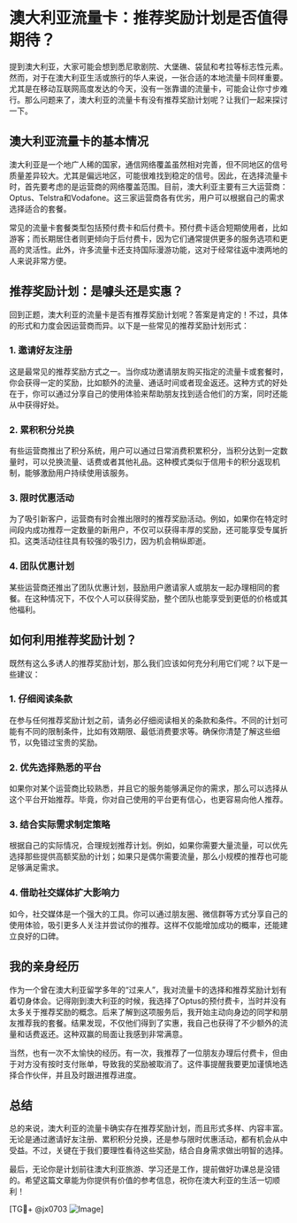 # 澳大利亚流量卡：推荐奖励计划是否值得期待？

提到澳大利亚，大家可能会想到悉尼歌剧院、大堡礁、袋鼠和考拉等标志性元素。然而，对于在澳大利亚生活或旅行的华人来说，一张合适的本地流量卡同样重要。尤其是在移动互联网高度发达的今天，没有一张靠谱的流量卡，可能会让你寸步难行。那么问题来了，澳大利亚的流量卡有没有推荐奖励计划呢？让我们一起来探讨一下。

## 澳大利亚流量卡的基本情况

澳大利亚是一个地广人稀的国家，通信网络覆盖虽然相对完善，但不同地区的信号质量差异较大。尤其是偏远地区，可能很难找到稳定的信号。因此，在选择流量卡时，首先要考虑的是运营商的网络覆盖范围。目前，澳大利亚主要有三大运营商：Optus、Telstra和Vodafone。这三家运营商各有优劣，用户可以根据自己的需求选择适合的套餐。

常见的流量卡套餐类型包括预付费卡和后付费卡。预付费卡适合短期使用者，比如游客；而长期居住者则更倾向于后付费卡，因为它们通常提供更多的服务选项和更高的灵活性。此外，许多流量卡还支持国际漫游功能，这对于经常往返中澳两地的人来说非常方便。

## 推荐奖励计划：是噱头还是实惠？

回到正题，澳大利亚的流量卡是否有推荐奖励计划呢？答案是肯定的！不过，具体的形式和力度会因运营商而异。以下是一些常见的推荐奖励计划形式：

### 1. **邀请好友注册**
这是最常见的推荐奖励方式之一。当你成功邀请朋友购买指定的流量卡或套餐时，你会获得一定的奖励，比如额外的流量、通话时间或者现金返还。这种方式的好处在于，你可以通过分享自己的使用体验来帮助朋友找到适合他们的方案，同时还能从中获得好处。

### 2. **累积积分兑换**
有些运营商推出了积分系统，用户可以通过日常消费积累积分，当积分达到一定数量时，可以兑换流量、话费或者其他礼品。这种模式类似于信用卡的积分返现机制，能够激励用户持续使用该服务。

### 3. **限时优惠活动**
为了吸引新客户，运营商有时会推出限时的推荐奖励活动。例如，如果你在特定时间段内成功推荐一定数量的新用户，不仅可以获得丰厚的奖励，还可能享受专属折扣。这类活动往往具有较强的吸引力，因为机会稍纵即逝。

### 4. **团队优惠计划**
某些运营商还推出了团队优惠计划，鼓励用户邀请家人或朋友一起办理相同的套餐。在这种情况下，不仅个人可以获得奖励，整个团队也能享受到更低的价格或其他福利。

## 如何利用推荐奖励计划？

既然有这么多诱人的推荐奖励计划，那么我们应该如何充分利用它们呢？以下是一些建议：

### 1. **仔细阅读条款**
在参与任何推荐奖励计划之前，请务必仔细阅读相关的条款和条件。不同的计划可能有不同的限制条件，比如有效期限、最低消费要求等。确保你清楚了解这些细节，以免错过宝贵的奖励。

### 2. **优先选择熟悉的平台**
如果你对某个运营商比较熟悉，并且它的服务能够满足你的需求，那么可以选择从这个平台开始推荐。毕竟，你对自己使用的平台更有信心，也更容易向他人推荐。

### 3. **结合实际需求制定策略**
根据自己的实际情况，合理规划推荐计划。例如，如果你需要大量流量，可以优先选择那些提供高额奖励的计划；如果只是偶尔需要流量，那么小规模的推荐也可能足够满足需求。

### 4. **借助社交媒体扩大影响力**
如今，社交媒体是一个强大的工具。你可以通过朋友圈、微信群等方式分享自己的使用体验，吸引更多人关注并尝试你的推荐。这样不仅能增加成功的概率，还能建立良好的口碑。

## 我的亲身经历

作为一个曾在澳大利亚留学多年的“过来人”，我对流量卡的选择和推荐奖励计划有着切身体会。记得刚到澳大利亚的时候，我选择了Optus的预付费卡，当时并没有太多关于推荐奖励的概念。后来了解到这项服务后，我开始主动向身边的同学和朋友推荐我的套餐。结果发现，不仅他们得到了实惠，我自己也获得了不少额外的流量和话费返还。这种双赢的局面让我感到非常满意。

当然，也有一次不太愉快的经历。有一次，我推荐了一位朋友办理后付费卡，但由于对方没有按时支付账单，导致我的奖励被取消了。这件事提醒我要更加谨慎地选择合作伙伴，并且及时跟进推荐进度。

## 总结

总的来说，澳大利亚的流量卡确实存在推荐奖励计划，而且形式多样、内容丰富。无论是通过邀请好友注册、累积积分兑换，还是参与限时优惠活动，都有机会从中受益。不过，关键在于我们要理性看待这些奖励，结合自身需求做出明智的选择。

最后，无论你是计划前往澳大利亚旅游、学习还是工作，提前做好功课总是没错的。希望这篇文章能为你提供有价值的参考信息，祝你在澳大利亚的生活一切顺利！

[TG💪+ @jx0703 ![Image](https://github.com/user-attachments/assets/dbca1d08-cadb-493c-b0ec-ad6f7a83f270)]